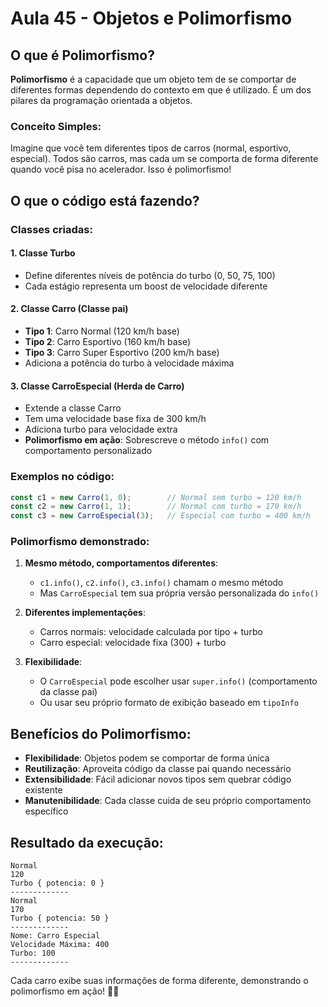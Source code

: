 # Aula 45 - Objetos e Polimorfismo

## O que é Polimorfismo?

**Polimorfismo** é a capacidade que um objeto tem de se comportar de diferentes formas dependendo do contexto em que é utilizado. É um dos pilares da programação orientada a objetos.

### Conceito Simples:
Imagine que você tem diferentes tipos de carros (normal, esportivo, especial). Todos são carros, mas cada um se comporta de forma diferente quando você pisa no acelerador. Isso é polimorfismo!

## O que o código está fazendo?

### Classes criadas:

#### 1. **Classe Turbo**
- Define diferentes níveis de potência do turbo (0, 50, 75, 100)
- Cada estágio representa um boost de velocidade diferente

#### 2. **Classe Carro** (Classe pai)
- **Tipo 1**: Carro Normal (120 km/h base)
- **Tipo 2**: Carro Esportivo (160 km/h base) 
- **Tipo 3**: Carro Super Esportivo (200 km/h base)
- Adiciona a potência do turbo à velocidade máxima

#### 3. **Classe CarroEspecial** (Herda de Carro)
- Extende a classe Carro
- Tem uma velocidade base fixa de 300 km/h
- Adiciona turbo para velocidade extra
- **Polimorfismo em ação**: Sobrescreve o método `info()` com comportamento personalizado

### Exemplos no código:

```javascript
const c1 = new Carro(1, 0);        // Normal sem turbo = 120 km/h
const c2 = new Carro(1, 1);        // Normal com turbo = 170 km/h  
const c3 = new CarroEspecial(3);   // Especial com turbo = 400 km/h
```

### Polimorfismo demonstrado:

1. **Mesmo método, comportamentos diferentes**:
   - `c1.info()`, `c2.info()`, `c3.info()` chamam o mesmo método
   - Mas `CarroEspecial` tem sua própria versão personalizada do `info()`

2. **Diferentes implementações**:
   - Carros normais: velocidade calculada por tipo + turbo
   - Carro especial: velocidade fixa (300) + turbo

3. **Flexibilidade**:
   - O `CarroEspecial` pode escolher usar `super.info()` (comportamento da classe pai)
   - Ou usar seu próprio formato de exibição baseado em `tipoInfo`

## Benefícios do Polimorfismo:

- **Flexibilidade**: Objetos podem se comportar de forma única
- **Reutilização**: Aproveita código da classe pai quando necessário
- **Extensibilidade**: Fácil adicionar novos tipos sem quebrar código existente
- **Manutenibilidade**: Cada classe cuida de seu próprio comportamento específico

## Resultado da execução:

```
Normal
120
Turbo { potencia: 0 }
-------------
Normal
170
Turbo { potencia: 50 }
-------------
Nome: Carro Especial
Velocidade Máxima: 400
Turbo: 100
-------------
```

Cada carro exibe suas informações de forma diferente, demonstrando o polimorfismo em ação! 🚗💨